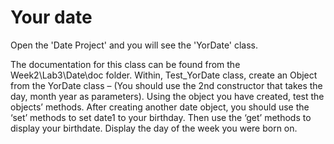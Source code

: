 # Your date

Open the 'Date Project' and you will see the 'YorDate' class.

The documentation for this class can be found from the Week2\Lab3\Date\doc folder.
Within, Test_YorDate class, create an Object from the YorDate class – (You should use the 2nd constructor that takes the day, month year as parameters). Using the object you have created, test the objects’ methods.
After creating another date object, you should use the ‘set’ methods to set date1 to your birthday. Then use the ‘get’ methods to display your birthdate.
Display the day of the week you were born on.
